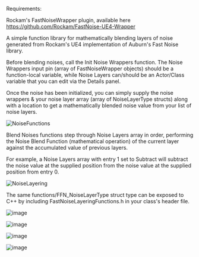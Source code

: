 Requirements:

Rockam's FastNoiseWrapper plugin, available here https://github.com/Rockam/FastNoise-UE4-Wrapper

A simple function library for mathematically blending layers of noise generated from Rockam's UE4 implementation of Auburn's Fast Noise library.

Before blending noises, call the Init Noise Wrappers function. The Noise Wrappers input pin (array of FastNoiseWrapper objects) should be a function-local variable, while Noise Layers can/should be an Actor/Class variable that you can edit via the Details panel.

Once the noise has been initialized, you can simply supply the noise wrappers & your noise layer array (array of NoiseLayerType structs) along with a location to get a mathematically blended noise value from your list of noise layers.

![NoiseFunctions](https://github.com/user-attachments/assets/802e81e1-f275-4241-b6e2-3e0e68fec7c9)

Blend Noises functions step through Noise Layers array in order, performing the Noise Blend Function (mathematical operation) of the current layer against the accumulated value of previous layers. 

For example, a Noise Layers array with entry 1 set to Subtract will subtract the noise value at the supplied position from the noise value at the supplied position from entry 0.

![NoiseLayering](https://github.com/user-attachments/assets/06de3310-5144-48d1-ab4f-ea5d03ab7876)

The same functions/FFN_NoiseLayerType struct type can be exposed to C++ by including FastNoiseLayeringFunctions.h in your class's header file.

![image](https://github.com/user-attachments/assets/f21bf13e-0ee7-4e56-8615-4b1d426d75d6)

![image](https://github.com/user-attachments/assets/8b4522dc-2a24-4c06-8bdd-50ec9d36fb72)

![image](https://github.com/user-attachments/assets/eb887907-93ed-4a2e-a72a-b75b0d29a9be)

![image](https://github.com/user-attachments/assets/1557d398-7e29-4be1-a2b1-cf1de91a6543)
